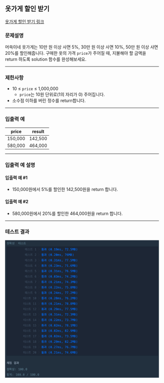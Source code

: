 ## 옷가게 할인 받기

[옷가게 할인 받기 링크](https://school.programmers.co.kr/learn/courses/30/lessons/120818)

### 문제설명

머쓱이네 옷가게는 10만 원 이상 사면 5%, 30만 원 이상 사면 10%, 50만 원 이상 사면 20%를 할인해줍니다.
구매한 옷의 가격 `price`가 주어질 때, 지불해야 할 금액을 return 하도록 solution 함수를 완성해보세요.

---

### 제한사항

+ 10 ≤ `price` ≤ 1,000,000
    + `price`는 10원 단위로(1의 자리가 0) 주어집니다.
+ 소수점 이하를 버린 정수를 return합니다.

---

### 입출력 예

| price   | result  |
|---------|---------|
| 150,000 | 142,500 |
| 580,000 | 464,000 |

---

### 입출력 예 설명

#### 입출력 예 #1

+ 150,000원에서 5%를 할인한 142,500원을 return 합니다.

#### 입출력 예 #2

+ 580,000원에서 20%를 할인한 464,000원을 return 합니다.

---

### 테스트 결과

![결과](./120818_결과.png)